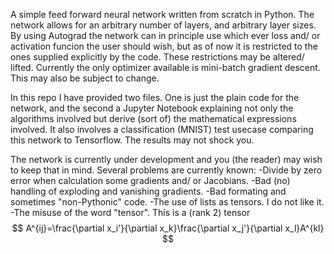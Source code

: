 A simple feed forward neural network written from scratch in Python. 
The network allows for an arbitrary number of layers, and arbitrary layer sizes. 
By using Autograd the network can in principle use which ever loss and/ or activation funcion the user should wish, but as of now it is restricted to the ones supplied explicitly by the code. These restrictions may be altered/ lifted.
Currently the only optimizer available is mini-batch gradient descent. This may also be subject to change.

In this repo I have provided two files. One is just the plain code for the network, and the second a Jupyter Notebook explaining not only the algorithms involved but derive (sort of) the mathematical expressions involved. It also involves a classification (MNIST) test usecase comparing this network to Tensorflow. The results may not shock you.

The network is currently under development and you (the reader) may wish to keep that in mind. Several problems are currently known:
  -Divide by zero error when calculation some gradients and/ or Jacobians.
  -Bad (no) handling of exploding and vanishing gradients.
  -Bad formating and sometimes "non-Pythonic" code. 
  -The use of lists as tensors. I do not like it.
  -The misuse of the word "tensor". This is a (rank 2) tensor
  $$
  A^{ij}=\frac{\partial x_i'}{\partial x_k}\frac{\partial x_j'}{\partial x_l}A^{kl}
  $$
  
